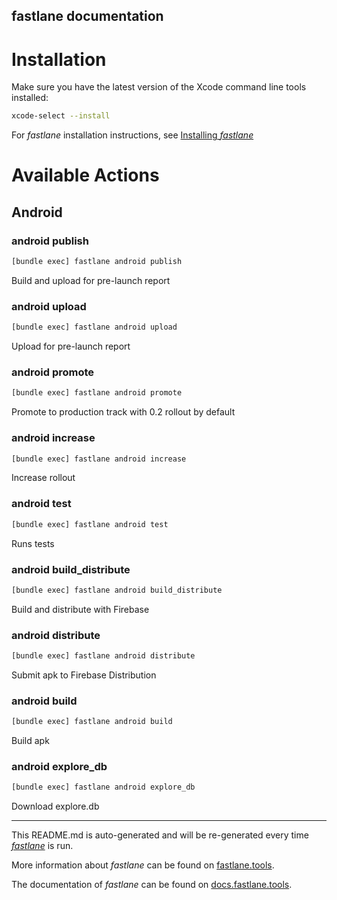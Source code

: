 fastlane documentation
----

# Installation

Make sure you have the latest version of the Xcode command line tools installed:

```sh
xcode-select --install
```

For _fastlane_ installation instructions, see [Installing _fastlane_](https://docs.fastlane.tools/#installing-fastlane)

# Available Actions

## Android

### android publish

```sh
[bundle exec] fastlane android publish
```

Build and upload for pre-launch report

### android upload

```sh
[bundle exec] fastlane android upload
```

Upload for pre-launch report

### android promote

```sh
[bundle exec] fastlane android promote
```

Promote to production track with 0.2 rollout by default

### android increase

```sh
[bundle exec] fastlane android increase
```

Increase rollout

### android test

```sh
[bundle exec] fastlane android test
```

Runs tests

### android build_distribute

```sh
[bundle exec] fastlane android build_distribute
```

Build and distribute with Firebase

### android distribute

```sh
[bundle exec] fastlane android distribute
```

Submit apk to Firebase Distribution

### android build

```sh
[bundle exec] fastlane android build
```

Build apk

### android explore_db

```sh
[bundle exec] fastlane android explore_db
```

Download explore.db

----

This README.md is auto-generated and will be re-generated every time [_fastlane_](https://fastlane.tools) is run.

More information about _fastlane_ can be found on [fastlane.tools](https://fastlane.tools).

The documentation of _fastlane_ can be found on [docs.fastlane.tools](https://docs.fastlane.tools).
